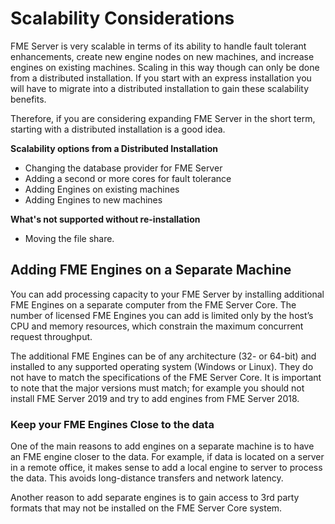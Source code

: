 # Scalability Considerations #

FME Server is very scalable in terms of its ability to handle fault tolerant enhancements, create new engine nodes on new machines, and increase engines on existing machines. Scaling in this way though can only be done from a distributed installation. If you start with an express installation you will have to migrate into a distributed installation to gain these scalability benefits.

Therefore, if you are considering expanding FME Server in the short term, starting with a distributed installation is a good idea.


**Scalability options from a Distributed Installation**

- Changing the database provider for FME Server
- Adding a second or more cores for fault tolerance
- Adding Engines on existing machines
- Adding Engines to new machines

**What's not supported without re-installation**

- Moving the file share.


## Adding FME Engines on a Separate Machine ##

You can add processing capacity to your FME Server by installing additional FME Engines on a separate computer from the FME Server Core.
The number of licensed FME Engines you can add is limited only by the host’s CPU and memory resources, which constrain the maximum concurrent request throughput.

The additional FME Engines can be of any architecture (32- or 64-bit) and installed to any supported operating system (Windows or Linux). They do not have to match the specifications of the FME Server Core. It is important to note that the major versions must match; for example you should not install FME Server 2019 and try to add engines from FME Server 2018.


### Keep your FME Engines Close to the data ###

One of the main reasons to add engines on a separate machine is to have an FME engine closer to the data. For example, if data is located on a server in a remote office, it makes sense to add a local engine to server to process the data. This avoids long-distance transfers and network latency. 

Another reason to add separate engines is to gain access to 3rd party formats that may not be installed on the FME Server Core system.